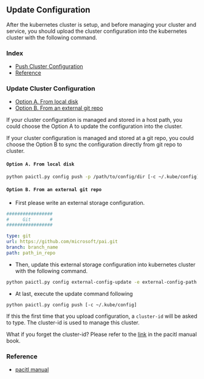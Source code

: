 <!--
  Copyright (c) Microsoft Corporation
  All rights reserved.

  MIT License

  Permission is hereby granted, free of charge, to any person obtaining a copy of this software and associated
  documentation files (the "Software"), to deal in the Software without restriction, including without limitation
  the rights to use, copy, modify, merge, publish, distribute, sublicense, and/or sell copies of the Software, and
  to permit persons to whom the Software is furnished to do so, subject to the following conditions:
  The above copyright notice and this permission notice shall be included in all copies or substantial portions of the Software.

  THE SOFTWARE IS PROVIDED *AS IS*, WITHOUT WARRANTY OF ANY KIND, EXPRESS OR IMPLIED, INCLUDING
  BUT NOT LIMITED TO THE WARRANTIES OF MERCHANTABILITY, FITNESS FOR A PARTICULAR PURPOSE AND
  NONINFRINGEMENT. IN NO EVENT SHALL THE AUTHORS OR COPYRIGHT HOLDERS BE LIABLE FOR ANY CLAIM,
  DAMAGES OR OTHER LIABILITY, WHETHER IN AN ACTION OF CONTRACT, TORT OR OTHERWISE, ARISING FROM,
  OUT OF OR IN CONNECTION WITH THE SOFTWARE OR THE USE OR OTHER DEALINGS IN THE SOFTWARE.
-->

## Update Configuration

After the kubernetes cluster is setup, and before managing your cluster and service, you should upload the cluster configuration into the kubernetes cluster with the following command.

### Index

- [Push Cluster Configuration](#push_cfg)
- [Reference](#refer)

### Update Cluster Configuration <a name="push_cfg"></a>

- [Option A. From local disk](#local_disk)
- [Option B. From an external git repo](#git_repo)


If your cluster configuration is managed and stored in a host path, you could choose the Option A to update the configuration into the cluster.

If your cluster configuration is managed and stored at a git repo, you could choose the Option B to sync the configuration directly from git repo to cluster.

#### ```Option A. From local disk``` <a name="local_disk"></a>
```bash
python paictl.py config push -p /path/to/config/dir [-c ~/.kube/config]
```


#### ```Option B. From an external git repo``` <a name="git_repo"></a>

- First please write an external storage configuration.
```YAML
#################
#     Git       #
#################

type: git
url: https://github.com/microsoft/pai.git
branch: branch_name
path: path_in_repo
```

- Then, update this external storage configuration into kubernetes cluster with the following command.

```bash
python paictl.py config external-config-update -e external-config-path [ -c ~/.kube/config ]
```

- At last, execute the update command following

```
python paictl.py config push [-c ~/.kube/config]
```


If this the first time that you upload configuration, a ```cluster-id``` will be asked to type. The cluster-id is used to manage this cluster.

What if you forget the cluster-id? Please refer to the [link](../../paictl/paictl-manual.md#Config_Id) in the pacitl manual book.


### Reference <a name="refer"></a>

- [pacitl manual](../../paictl/paictl-manual.md)